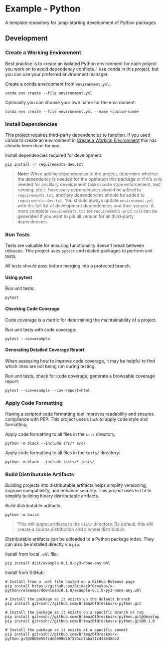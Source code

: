 # Example - Python
A template repository for jump-starting development of Python packages

## Development

### Create a Working Environment
Best practice is to create an isolated Python environment for each project
you work on to avoid dependency conflicts. I use conda in this project, but you
can use your preferred environment manager.

Create a conda environment from `environment.yml`:
```shell
conda env create --file environment.yml
```

Optionally you can choose your own name for the environment:
```shell
conda env create --file environment.yml --name <custom-name>
```

### Install Dependencies
This project requires third-party dependencies to function. If you used conda to
create an environment in [Create a Working Environment](#create-a-working-environment)
this has already been done for you.

Install dependencies required for development:
```shell
pip install -r requirements-dev.txt
```

> **Note:** When adding dependencies to the project, determine whether the
> dependency is needed for the operation this package or if it's only needed
> for ancillary development tasks (code style enforcement, test running, etc.).
> Necessary dependencies should be added to `requirements.txt`, ancillary
> dependencies should be added to `requirements-dev.txt`. You should always
> update `environment.yml` with the full list of development dependencies and
> their version. A more complete `requirements.txt` (or `requirements-prod.txt`)
> can be generated if you want to pin all version for all third-party
> dependencies.

### Run Tests
Tests are valuable for ensuring functionality doesn't break between releases.
This project uses `pytest` and related packages to perform unit tests.

All tests should pass before merging into a protected branch.

#### Using pytest
Run unit tests:
```shell
pytest
```

#### Checking Code Coverage
Code coverage is a metric for determining the maintainability of a project.

Run unit tests with code coverage:
```shell
pytest --cov=example
```

#### Generating Detailed Coverage Report
When assessing how to improve code coverage, it may be helpful to find which
lines are not being run during testing.

Run unit tests, check for code coverage, generate a browsable coverage report:
```shell
pytest --cov=example --cov-report=html
```

### Apply Code Formatting
Having a scripted code formatting tool improves readability and ensures
compliance with PEP. This project uses `black` to apply code style and
formatting.

Apply code formatting to all files in the `src/` directory:
```shell
python -m black --include src/* src/
```

Apply code formatting to all files in the `tests/` directory:
```shell
python -m black --include tests/* tests/
```

### Build Distributable Artifacts
Building projects into distributable artifacts helps simplify versioning,
improve compatibility, and enhance security. This project uses `build` to
simplify building binary distributable artifacts.

Build distributable artifacts:
```shell
python -m build
```

> This will output artifacts to the `dist/` directory. By default, this will
> create a source distribution and a wheel distribution.

Distributable artifacts can be uploaded to a Python package index. They can also
be installed directly via `pip`.

[//]: # (TODO: Write a "Upload to Package Index" section.)

Install from local `.whl` file:
```shell
pip install dist/example-0.1.0-py3-none-any.whl
```

Install from GitHub:
```shell
# Install from a .whl file hosted on a GitHub Release page
pip install https://github.com/BrimazOfOreskos/x-python/releases/download/0.1.0/example-0.1.0-py3-none-any.whl

# Install the package as it exists on the default branch
pip install git+ssh://github.com/BrimazOfOreskos/x-python.git

# Install the package as it exists on a specific branch or tag
pip install git+ssh://github.com/BrimazOfOreskos/x-python.git@develop
pip install git+ssh://github.com/BrimazOfOreskos/x-python.git@0.1.0

# Install the package as it exists at a specific commit
pip install git+ssh://github.com/BrimazOfOreskos/x-python.git@26b0e55fcdcb009e2bf523cc7aba51c438e38ec2
```

[//]: # (TODO: Write "Install from Package Index" section.)
